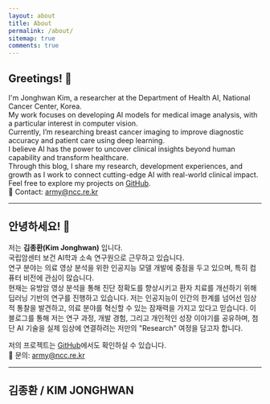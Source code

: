 ```yaml
---
layout: about
title: About
permalink: /about/
sitemap: true
comments: true
---
```


## Greetings! 👋

I'm Jonghwan Kim, a researcher at the Department of Health AI, National Cancer Center, Korea.  
My work focuses on developing AI models for medical image analysis, with a particular interest in computer vision.  
Currently, I’m researching breast cancer imaging to improve diagnostic accuracy and patient care using deep learning.  
I believe AI has the power to uncover clinical insights beyond human capability and transform healthcare.  
Through this blog, I share my research, development experiences, and growth as I work to connect cutting-edge AI with real-world clinical impact.  
Feel free to explore my projects on [GitHub](https://github.com/Jonghwan-dev).  
📧 Contact: [army@ncc.re.kr](mailto:army@ncc.re.kr)

---

## 안녕하세요! 👋

저는 **김종환(Kim Jonghwan)** 입니다.  
국립암센터 보건 AI학과 소속 연구원으로 근무하고 있습니다.  
연구 분야는 의료 영상 분석을 위한 인공지능 모델 개발에 중점을 두고 있으며, 특히 컴퓨터 비전에 관심이 많습니다.  
현재는 유방암 영상 분석을 통해 진단 정확도를 향상시키고 환자 치료를 개선하기 위해 딥러닝 기반의 연구를 진행하고 있습니다.
저는 인공지능이 인간의 한계를 넘어선 임상적 통찰을 발견하고, 의료 분야를 혁신할 수 있는 잠재력을 가지고 있다고 믿습니다.
이 블로그를 통해 저는 연구 과정, 개발 경험, 그리고 개인적인 성장 이야기를 공유하며, 첨단 AI 기술을 실제 임상에 연결하려는 저만의 "Research" 여정을 담고자 합니다.

저의 프로젝트는 [GitHub](https://github.com/Jonghwan-dev)에서도 확인하실 수 있습니다.  
📧 문의: [army@ncc.re.kr](mailto:army@ncc.re.kr)

---

## 김종환 / KIM JONGHWAN
<!--author-->
